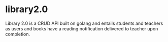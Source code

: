 # library2.0
Library 2.0 is a CRUD API built on golang  and entails students and teachers as users and books have a reading notification delivered to teacher upon completion.
